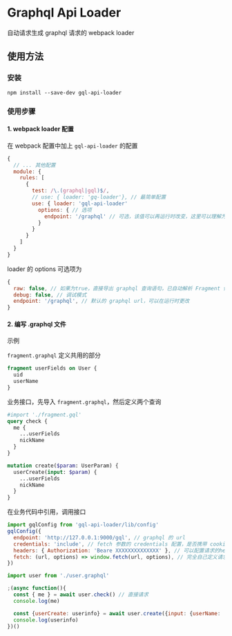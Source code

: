 # Graphql Api Loader

自动请求生成 graphql 请求的 webpack loader

## 使用方法

### 安装

```
npm install --save-dev gql-api-loader
```

### 使用步骤

#### 1. webpack loader 配置

在 webpack 配置中加上 `gql-api-loader` 的配置

```js
{
  // ... 其他配置
  module: {
    rules: [
      {
        test: /\.(graphql|gql)$/,
        // use: { loader: 'gq-loader'}, // 最简单配置
        use: { loader: 'gql-api-loader'
          options: { // 选项
            endpoint: '/graphql' // 可选，该值可以再运行时改变，这里可以理解为是一个默认值
          }
        }
      }
    ]
  }
}
```

loader 的 options 可选项为

```js
{
  raw: false, // 如果为true，直接导出 graphql 查询语句，已自动解析 Fragment 依赖，如果为false，导出可直接执行的查询函数，默认为false
  debug: false, // 调试模式
  endpoint: '/graphql', // 默认的 graphql url，可以在运行时更改
}
```

#### 2. 编写 .graphql 文件

示例

`fragment.graphql` 定义共用的部分

```graphql
fragment userFields on User {
  uid
  userName
}
```

业务接口，先导入 `fragment.graphql`，然后定义两个查询

```graphql
#import './fragment.gql'
query check {
  me {
    ...userFields
    nickName
  }
}

mutation create($param: UserParam) {
  userCreate(input: $param) {
    ...userFields
    nickName
  }
}
```

在业务代码中引用，调用接口

```js
import gqlConfig from 'gql-api-loader/lib/config'
gqlConfig({
  endpoint: 'http://127.0.0.1:9000/gql', // graphql 的 url
  credentials: 'include', // fetch 参数的 credentials 配置，是否携带 cookies
  headers: { Authorization: 'Beare XXXXXXXXXXXXXX' }, // 可以配置请求的headers
  fetch: (url, options) => window.fetch(url, options), // 完全自己定义请求函数，参数与 window.fetch 一致
})

import user from './user.graphql'

;(async function(){
  const { me } = await user.check() // 直接请求
  console.log(me)

  const {userCreate: userinfo} = await user.create({input: {userName: 'eyas'}}) // 参数要以object形式传入
  console.log(userinfo)
})()

```

